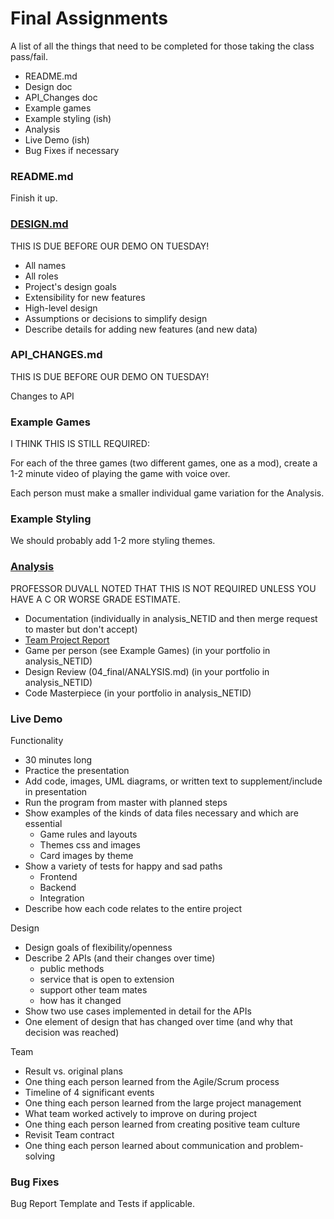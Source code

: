 # Final Assignments

A list of all the things that need to be completed for those taking the class pass/fail.

- README.md
- Design doc
- API_Changes doc
- Example games
- Example styling (ish)
- Analysis
- Live Demo (ish)
- Bug Fixes if necessary

### README.md

Finish it up.

### [DESIGN.md](https://www2.cs.duke.edu/courses/compsci308/spring20/assign/documentation/readme.php#DESIGN)

THIS IS DUE BEFORE OUR DEMO ON TUESDAY!

- All names
- All roles
- Project's design goals
- Extensibility for new features
- High-level design
- Assumptions or decisions to simplify design
- Describe details for adding new features (and new data)

### API_CHANGES.md

THIS IS DUE BEFORE OUR DEMO ON TUESDAY!

Changes to API

### Example Games

I THINK THIS IS STILL REQUIRED:

For each of the three games (two different games, one as a mod), create a 1-2 minute video of playing the game with voice over.

Each person must make a smaller individual game variation for the Analysis.

### Example Styling

We should probably add 1-2 more styling themes.

### [Analysis](https://www2.cs.duke.edu/courses/compsci308/spring20/assign/04_final/part6.php)

PROFESSOR DUVALL NOTED THAT THIS IS NOT REQUIRED UNLESS YOU HAVE A C OR WORSE GRADE ESTIMATE.

- Documentation (individually in analysis_NETID and then merge request to master but don't accept)
- [Team Project Report](https://docs.google.com/forms/d/e/1FAIpQLSeIdx4Mv9p8JrRcdvnA-35rN0PKvFAise88b5Am_n2Cyer6qA/viewform)
- Game per person (see Example Games) (in your portfolio in analysis_NETID)
- Design Review (04_final/ANALYSIS.md) (in your portfolio in analysis_NETID)
- Code Masterpiece (in your portfolio in analysis_NETID)

### Live Demo

Functionality

- 30 minutes long
- Practice the presentation
- Add code, images, UML diagrams, or written text to supplement/include in presentation
- Run the program from master with planned steps
- Show examples of the kinds of data files necessary and which are essential
    - Game rules and layouts
    - Themes css and images
    - Card images by theme
- Show a variety of tests for happy and sad paths
    - Frontend
    - Backend
    - Integration
- Describe how each code relates to the entire project

Design

- Design goals of flexibility/openness
- Describe 2 APIs (and their changes over time)
    - public methods
    - service that is open to extension
    - support other team mates
    - how has it changed
- Show two use cases implemented in detail for the APIs
- One element of design that has changed over time (and why that decision was reached)

Team

- Result vs. original plans
- One thing each person learned from the Agile/Scrum process
- Timeline of 4 significant events
- One thing each person learned from the large project management
- What team worked actively to improve on during project
- One thing each person learned from creating positive team culture
- Revisit Team contract
- One thing each person learned about communication and problem-solving

### Bug Fixes

Bug Report Template and Tests if applicable.